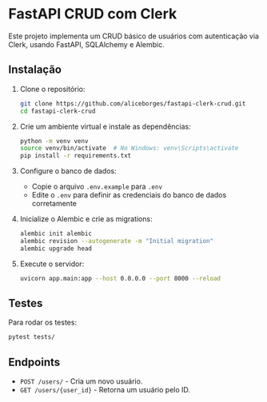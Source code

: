# FastAPI CRUD com Clerk

Este projeto implementa um CRUD básico de usuários com autenticação via Clerk, usando FastAPI, SQLAlchemy e Alembic.

## Instalação
1. Clone o repositório:
   ```sh
   git clone https://github.com/aliceborges/fastapi-clerk-crud.git
   cd fastapi-clerk-crud
   ```

2. Crie um ambiente virtual e instale as dependências:
   ```sh
   python -m venv venv
   source venv/bin/activate  # No Windows: venv\Scripts\activate
   pip install -r requirements.txt
   ```

3. Configure o banco de dados:
   - Copie o arquivo `.env.example` para `.env`
   - Edite o `.env` para definir as credenciais do banco de dados corretamente

4. Inicialize o Alembic e crie as migrations:
   ```sh
   alembic init alembic
   alembic revision --autogenerate -m "Initial migration"
   alembic upgrade head
   ```

5. Execute o servidor:
   ```sh
   uvicorn app.main:app --host 0.0.0.0 --port 8000 --reload
   ```

## Testes
Para rodar os testes:
```sh
pytest tests/
```

## Endpoints
- `POST /users/` - Cria um novo usuário.
- `GET /users/{user_id}` - Retorna um usuário pelo ID.